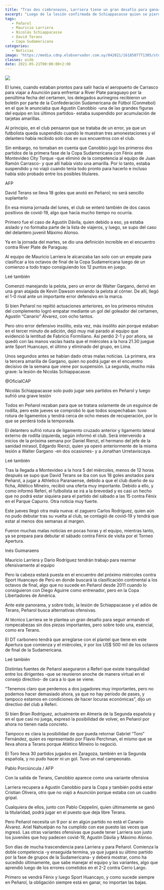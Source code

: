 ```yaml
---
title: "Tras dos cimbronazos, Larriera tiene un gran desafío para ganar peso en ofensiva"
excerpt: "Luego de la lesión confirmada de Schiappacasse quien se pierde toda la temporada, y el adiós que se dará de Terans, Larriera está obligado a ganar el desafío de mantener una ofensiva con peso específico en Peñarol"
tags:
   - Peñarol
   - Mauricio Larriera
   - Nicolás Schiappacasse
   - David Terans
   - Copa Sudamericana
categories:
   - Noticias
image: "https://media.cdnp.elobservador.com.uy/042021/1618587771305/stuani.jpg?&cw=1170"
classes: wide
date: 2021-05-21T00:00:00+2:00
---
```



<img src="https://media.cdnp.elobservador.com.uy/042021/1618587771305/stuani.jpg?&cw=1170">


El lunes, cuando estaban prontos para salir hacia el aeropuerto de Carrasco para viajar a Asunción para enfrentar a River Plate paraguayo por la penúltima fecha del certamen, los delegados aurinegros recibieron un boletín por parte de la Confederación Sudamericana de Fútbol (Conmebol) en el que le anunciaba que Agustín Canobbio -una de las grandes figuras del equipo en los últimos partidos- estaba suspendido por acumulación de tarjetas amarillas.


Al principio, en el club pensaron que se trataba de un error, ya que un futbolista queda suspendido cuando le muestran tres amonestaciones y el delantero había recibido solo dos en sus encuentros con el club.


Sin embargo, no tomaban en cuenta que Canobbio jugó los primeros dos partidos de la primera fase de la Copa Sudamericana con Fénix ante Montevideo City Torque -que eliminó de la competencia al equipo de Juan Ramón Carrasco- y que allí había visto una amarilla. Por lo tanto, estaba suspendido y no viajó cuando tenía todo pronto para hacerlo e incluso había sido probado entre los posibles titulares.





AFP


David Terans se lleva 18 goles que anotó en Peñarol; no será sencillo suplantarlo





En esa misma jornada del lunes, el club se enteró también de dos casos positivos de covid-19, algo que hacía mucho tiempo no ocurría.


Primero fue el caso de Agustín Dávila, quien debido a eso, ya estaba aislado y no formaba parte de la lista de viajeros, y luego, se supo del caso del delantero juvenil Máximo Alonso.


Ya en la jornada del martes, se dio una definición increíble en el encuentro contra River Plate de Paraguay.


Al equipo de Mauricio Larriera le alcanzaba tan solo con un empate para clasificar a los octavos de final de la Copa Sudamericana luego de un comienzo a todo trapo consiguiendo los 12 puntos en juego.


Leé también


Comenzó manejando la pelota, pero un error de Walter Gargano, derivó en una gran atajada de Kevin Dawson enviando la pelota al córner. De allí, llegó el 1-0 rival ante un importante error defensivo en la marca.


Si bien Peñarol no repitió actuaciones anteriores, en los primeros minutos del complemento logró empatar mediante un gol del goleador del certamen, Agustín “Canario” Álvarez, con ocho tantos.


Pero otro error defensivo insólito, esta vez, más insólito aún porque estaban en el tercer minuto de adición, dejó muy mal parado al equipo que evidenció la lentitud de Fabricio Formiliano. Así perdió 2-1 y por ahora, se quedó con las manos vacías hasta que el miércoles a la hora 21.30 juegue ante Sport Huancayo, el último y eliminado del grupo, en Lima.


Unos segundos antes se habían dado otras malas noticias. La primera, era la tercera amarilla de Gargano, quien no podrá jugar en el encuentro decisivo de la semana que viene por suspensión. La segunda, mucho más grave: la lesión de Nicolás Schiappacasse.





@OficialCAP


Nicolás Schiappacasse solo pudo jugar seis partidos en Peñarol y luego sufrió una grave lesión





Todos en Peñarol rezaban para que se tratara solamente de un esguince de rodilla, pero este jueves se comprobó lo que todos sospechaban: tuvo rotura de ligamentos y tendrá cerca de ocho meses de recuperación, por lo que se perderá toda la temporada.


El delantero sufrió rotura de ligamento cruzado anterior y ligamento lateral externo de rodilla izquierda, según informó el club. Será intervenido a inicios de la próxima semana por Daniel Rienzi, el hermano del jefe de la sanidad mirasol, Edgardo Rienzi, quien ya operó anteriormente de la misma lesión a Walter Gargano -en dos ocasiones- y a Jonathan Urretaviscaya.


Leé también


Tras la llegada a Montevideo a la hora 5 del miércoles, menos de 12 horas después se supo que David Terans se iba con sus 18 goles anotados para Peñarol, a jugar a Athletico Paranaense, debido a que el club dueño de su ficha, Atlético Mineiro, recibió una oferta muy importante. Debido a ello, y como informó Referí, el futbolista se irá a la brevedad y es casi un hecho que no podrá estar siquiera para el partido del sábado a las 15 contra Fénix en el Parque Capurro. Otra noticia muy fuerte.


Este jueves llegó otra mala nueva: el zaguero Carlos Rodríguez, quien aún no pudo debutar tras su vuelta al club, se contagió de covid-19 y tendrá que estar al menos dos semanas al margen.


Fueron muchas malas noticias en pocas horas y el equipo, mientras tanto, ya se prepara para debutar el sábado contra Fénix de visita por el Torneo Apertura.





Inés Guimaraens


Mauricio Larriera y Darío Rodríguez tendrán trabajo para rearmar ofensivamente al equipo





Pero la cabeza estará puesta en el encuentro del próximo miércoles contra Sport Huancayo de Perú en donde buscará la clasificación continental a los octavos de final, algo que no sucede en Peñarol desde 2011 cuando lo consiguieron con Diego Aguirre como entrenador, pero en la Copa Libertadores de América.


Ante este panorama, y sobre todo, la lesión de Schiappacasse y el adiós de Terans, Peñarol busca alternativas ofensivas.


Al técnico Larriera se le plantea un gran desafío para seguir armando el rompecabezas sin dos piezas importantes, pero sobre todo una, esencial, como era Terans.


El DT carbonero tendrá que arreglarse con el plantel que tiene en este Apertura que comienza y el miércoles, ir por los US$ 500 mil de los octavos de final de la Sudamericana.


Leé también


Distintas fuentes de Peñarol aseguraron a Referí que existe tranquilidad entre los dirigentes -que se reunieron anoche de manera virtual en el consejo directivo- de cara a lo que se viene.


“Tenemos claro que perdemos a dos jugadores muy importantes, pero no podemos hacer demasiado ahora, ya que no hay período de pases, y tampoco estamos en condiciones de hacer locuras económicas”, dijo un directivo del club a Referí.


Si bien Brian Rodríguez, actualmente en Almería de la Segunda española y en el que casi no juega, expresó la posibilidad de volver, en Peñarol por ahora no tienen nada concreto.


Tampoco es clara la posibilidad de que pueda retornar Gabriel “Toro” Fernández, quien es representado por Flavio Perchman, el mismo que se lleva ahora a Terans porque Atlético Mineiro lo negoció.


El Toro lleva 30 partidos jugados en Zaragoza, también en la Segunda española, y no pudo hacer ni un gol. Tuvo un mal campeonato.





Pablo Porciúncula / AFP


Con la salida de Terans, Canobbio aparece como una variante ofensiva





Larriera recupera a Agustín Canobbio para la Copa y también podrá estar Cristian Olivera, otro que no viajó a Asunción porque estaba con un cuadro gripal.


Cualquiera de ellos, junto con Pablo Ceppelini, quien últimamente se ganó la titularidad, podrá jugar en el puesto que deja libre Terans.


Pero Peñarol necesita un 9 por si en algún partido no está el Canario Álvarez. Ariel Nahuelpán no ha cumplido con ese puesto las veces que ingresó. Las otras variantes ofensivas que puede tener Larriera son justo los juveniles que hoy padecen covid-19, Agustín Dávila y Máximo Alonso.


Son días de mucha trascendencia para Larriera y para Peñarol. Comienza la doble competencia -y enseguida termina, ya que jugará su último partido por la fase de grupos de la Sudamericana- y deberá mostrar, como ha sucedido últimamente, que sabe manejar el equipo y las variantes, algo que aprendió luego de los errores cometidos en el 2-2 contra Cerro Largo.


Primero se vendrá Fénix y luego Sport Huancayo, y como sucede siempre en Peñarol, la obligación siempre está en ganar, no importan las bajas.


